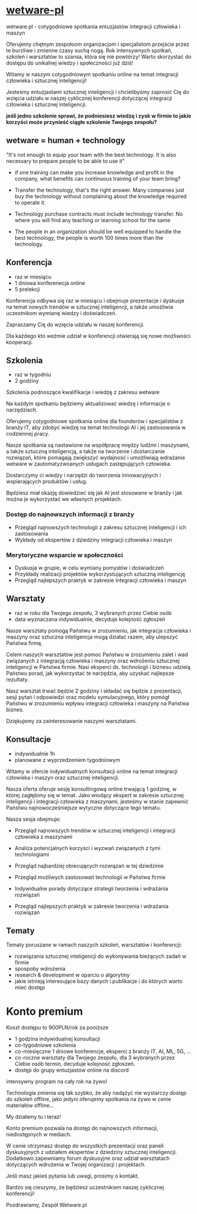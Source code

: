 # [wetware-pl](https://www.wetware.pl)

wetware.pl - cotygodniowe spotkania entuzjastów integracji człowieka i maszyn

Oferujemy chętnym zespołoom organizacjom i specjalistom przejście przez te burzliwe i zmienne czasy suchą nogą.
Rok intensywnych spotkań, szkoleń i warsztatów to szansa, która się nie powtórzy!
Warto skorzystać do dostępu do unikalnej wiedzy i społeczności już dziś!


Witamy w naszym cotygodniowym spotkaniu online na temat integracji człowieka i sztucznej inteligencji!

Jesteśmy entuzjastami sztucznej inteligencji i chcielibyśmy zaprosić Cię do wzięcia udziału w naszej cyklicznej konferencji dotyczącej integracji człowieka i sztucznej inteligencji. 


**jeśli jedno szkolenie sprawi, że podniesiesz wiedzę i zysk w firmie to jakie korzyści może przynieść ciągłe szkolenie Twojego zespołu?**
 

## wetware = human +  technology

"It's not enough to equip your team with the best technology. It is also necessary to prepare people to be able to use it"

+ if one training can make you increase knowledge and profit in the company, what benefits can continuous training of your team bring?

+ Transfer the technology, that's the right answer.
Many companies just buy the technology without complaining about the knowledge required to operate it.

+ Technology purchase contracts must include technology transfer.
No where you will find any teaching or learning school for the same

+ The people in an organization should be well equipped to handle the best technology, the people is worth 100 times more than the technology. 

## Konferencja

+ raz w miesiącu
+ 1 dniowa konferenecja online
+ 5 prelekcji

Konferencja odbywa się raz w miesiącu i obejmuje prezentacje i dyskusje na temat nowych trendów w sztucznej inteligencji, a także umożliwia uczestnikom wymianę wiedzy i doświadczeń. 

Zapraszamy Cię do wzięcia udziału w naszej konferencji.

Dla każdego kto weźmie udział w konferencji otwierają się nowe możliwości kooperacji.


## Szkolenia

+ raz w tygodniu
+ 2 godziny
 
Szkolenia podnoszące kwalifikacje i wiedzę z zakresu wetware

Na każdym spotkaniu będziemy aktualizować wiedzę i informacje o narzędziach.

Oferujemy cotygodniowe spotkania online dla founderów i specjalistów z branży IT, aby zdobyć wiedzę na temat technologii AI i jej zastosowania w codziennej pracy.

Nasze spotkania są nastawione na współpracę między ludźmi i maszynami, a także sztuczną inteligencją, a także na tworzenie i dostarczanie rozwiązań, które pomagają zwiększyć wydajność i umożliwiają wdrażanie wetware w zautomatyzwoanych usługach zastępujących człowieka.

Dostarczymy ci wiedzy i narzędzi do tworzenia innowacyjnych i wspierających produktów i usług. 

Będziesz miał okazję dowiedzieć się jak AI jest stosowane w branży i jak można je wykorzystać we własnych projektach.

### Dostęp do najnowszych informacji z branży

- Przegląd najnowszych technologii z zakresu sztucznej inteligencji i ich zastosowania
- Wykłady od ekspertów z dziedziny integracji człowieka i maszyn


### Merytoryczne wsparcie w społeczności

- Dyskusja w grupie, w celu wymiany pomysłów i doświadczeń
- Przykłady realizacji projektów wykorzystujących sztuczną inteligencję
- Przegląd najlepszych praktyk w zakresie integracji człowieka i maszyn





## Warsztaty 

+ raz w roku dla Twojego zespołu, 3 wybranych przez Ciebie osób
+ data wyznaczana indywidualnie, decyduje kolejność zgłoszeń

Nasze warsztaty pomogą Państwu w zrozumieniu, jak integracja człowieka i maszyny oraz sztuczna inteligencja mogą działać razem, aby ulepszyć Państwa firmę.

Celem naszych warsztatów jest pomoc Państwu w zrozumieniu zalet i wad związanych z integracją człowieka i maszyny oraz wdrożeniu sztucznej inteligencji w Państwa firmie. Nasi eksperci ds. technologii i biznesu udzielą Państwu porad, jak wykorzystać te narzędzia, aby uzyskać najlepsze rezultaty.

Nasz warsztat trwać będzie 2 godziny i składać się będzie z prezentacji, sesji pytań i odpowiedzi oraz modelu symulacyjnego, który pomógł Państwu w zrozumieniu wpływu integracji człowieka i maszyny na Państwa biznes.



Dziękujemy za zainteresowanie naszymi warsztatami.



## Konsultacje

+ indywidualnie 1h 
+ planowane z wyprzedzeniem tygodniowym


Witamy w ofercie indywidualnych konsultacji online na temat integracji człowieka i maszyn oraz sztucznej inteligencji.

Nasza oferta oferuje sesję konsultingową online trwającą 1 godzinę, w której zagłębimy się w temat. Jako wiodący ekspert w zakresie sztucznej inteligencji i integracji człowieka z maszynami, jesteśmy w stanie zapewnić Państwu najnowocześniejsze wytyczne dotyczące tego tematu.

Nasza sesja obejmuje:

- Przegląd najnowszych trendów w sztucznej inteligencji i integracji człowieka z maszynami

- Analiza potencjalnych korzyści i wyzwań związanych z tymi technologiami

- Przegląd najbardziej obiecujących rozwiązań w tej dziedzinie

- Przegląd możliwych zastosowań technologii w Państwa firmie

- Indywidualne porady dotyczące strategii tworzenia i wdrażania rozwiązań

- Przegląd najlepszych praktyk w zakresie tworzenia i wdrażania rozwiązań



## Tematy 

Tematy poruszane w ramach naszych szkoleń, warsztatów i konferencji:

+ rozwiązania sztucznej inteligencji do wykonywania bieżących zadań w firmie
+ spospoby wdrożenia
+ research & development w oparciu o algorytmy
+ jakie istnieją interesujące bazy danych i publikacje i do których warto mieć dostęp




# Konto premium

Koszt dostępu to 900PLN/rok za poniższe

+ 1 godzina indywidualnej konsultacji
+ co-tygodniowe szkolenia
+ co-miesięczne 1 dniowe konferencje, eksperci z branży IT, AI, ML, 5G, ...
+ co-roczne warsztaty dla Twojego zespołu, dla 3 wybranych przez Ciebie osób termin, decyduje kolejność zgłoszeń.
+ dostęp do grupy entuzjastów online na discord

intensywny program na cały rok na żywo!

Technologia zmienia się tak szybko, że aby nadążyć nie wystarczy dostęp do szkoleń offline, jako jedyni oferujemy spotkania na żywo w cenie materiałów offline...

My działamy tu i teraz!

Konto premium pozwala na dostęp do najnowszych informacji, niedostępnych w mediach.

W cenie otrzymasz dostęp do wszystkich prezentacji oraz paneli dyskusyjnych z udziałem ekspertów z dziedziny sztucznej inteligencji. 
Dodatkowo zapewniamy forum dyskusyjne oraz udział warsztatach dotyczących wdrożenia w Twojej organizacji i projektach.

Jeśli masz jakieś pytania lub uwagi, prosimy o kontakt.

Bardzo się cieszymy, że będziesz uczestnikiem naszej cyklicznej konferencji!

Pozdrawiamy,
Zespół Wetware.pl


